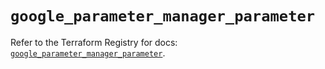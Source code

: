 # `google_parameter_manager_parameter`

Refer to the Terraform Registry for docs: [`google_parameter_manager_parameter`](https://registry.terraform.io/providers/hashicorp/google/6.41.0/docs/resources/parameter_manager_parameter).
